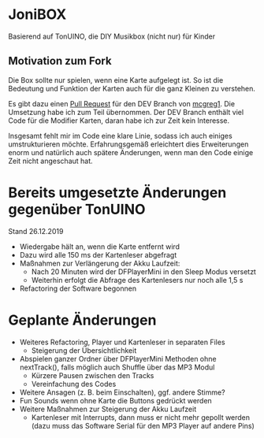 # JoniBOX
Basierend auf TonUINO, die DIY Musikbox (nicht nur) für Kinder

## Motivation zum Fork
Die Box sollte nur spielen, wenn eine Karte aufgelegt ist.
So ist die Bedeutung und Funktion der Karten auch für die ganz Kleinen zu verstehen.

Es gibt dazu einen [Pull Request](https://github.com/xfjx/TonUINO/pull/36) für den DEV Branch von [mcgreg1](https://github.com/mcgreg1).
Die Umsetzung habe ich zum Teil übernommen.
Der DEV Branch enthält viel Code für die Modifier Karten, daran habe ich zur Zeit kein Interesse.

Insgesamt fehlt mir im Code eine klare Linie, sodass ich auch einiges umstrukturieren möchte.
Erfahrungsgemäß erleichtert dies Erweiterungen enorm und natürlich auch spätere Änderungen, wenn man den Code einige Zeit nicht angeschaut hat.


# Bereits umgesetzte Änderungen gegenüber TonUINO
Stand 26.12.2019
- Wiedergabe hält an, wenn die Karte entfernt wird
- Dazu wird alle 150 ms der Kartenleser abgefragt
- Maßnahmen zur Verlängerung der Akku Laufzeit:
    - Nach 20 Minuten wird der DFPlayerMini in den Sleep Modus versetzt
    - Weiterhin erfolgt die Abfrage des Kartenlesers nur noch alle 1,5 s
- Refactoring der Software begonnen

# Geplante Änderungen
- Weiteres Refactoring, Player und Kartenleser in separaten Files
    - Steigerung der Übersichtlichkeit
- Abspielen ganzer Ordner über DFPlayerMini Methoden ohne nextTrack(),
  falls möglich auch Shuffle über das MP3 Modul
    - Kürzere Pausen zwischen den Tracks
    - Vereinfachung des Codes
- Weitere Ansagen (z. B. beim Einschalten), ggf. andere Stimme?
- Fun Sounds wenn ohne Karte die Buttons gedrückt werden
- Weitere Maßnahmen zur Steigerung der Akku Laufzeit
    - Kartenleser mit Interrupts, dann muss er nicht mehr gepollt werden
      (dazu muss das Software Serial für den MP3 Player auf andere Pins)
